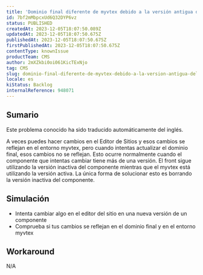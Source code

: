 ```yaml
---
title: 'Dominio final diferente de myvtex debido a la versión antigua del componente en el Editor de Sitios'
id: 7bf2mMbpcxUd6Q32DYP6vz
status: PUBLISHED
createdAt: 2023-12-05T18:07:50.089Z
updatedAt: 2023-12-05T18:07:50.675Z
publishedAt: 2023-12-05T18:07:50.675Z
firstPublishedAt: 2023-12-05T18:07:50.675Z
contentType: knownIssue
productTeam: CMS
author: 2mXZkbi0oi061KicTExNjo
tag: CMS
slug: dominio-final-diferente-de-myvtex-debido-a-la-version-antigua-del-componente-en-el-editor-de-sitios
locale: es
kiStatus: Backlog
internalReference: 948071
---
```


## Sumario

<div class="alert alert-info">
  <p>Este problema conocido ha sido traducido automáticamente del inglés.</p>
</div>


A veces puedes hacer cambios en el Editor de Sitios y esos cambios se reflejan en el entorno myvtex, pero cuando intentas actualizar el dominio final, esos cambios no se reflejan. Esto ocurre normalmente cuando el componente que intentas cambiar tiene más de una versión. El front sigue utilizando la versión inactiva del componente mientras que el myvtex está utilizando la versión activa. La única forma de solucionar esto es borrando la versión inactiva del componente.


##

## Simulación



- Intenta cambiar algo en el editor del sitio en una nueva versión de un componente
- Comprueba si tus cambios se reflejan en el dominio final y en el entorno myvtex



## Workaround


N/A





